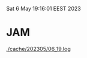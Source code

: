 Sat  6 May 19:16:01 EEST 2023
# JAM
<a href='./cache/202305/06_19.log'>./cache/202305/06_19.log</a>
